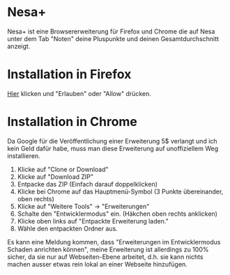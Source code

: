 # Nesa+
Nesa+ ist eine Browsererweiterung für Firefox und Chrome die auf Nesa unter dem Tab "Noten" deine Pluspunkte und deinen Gesamtdurchschnitt anzeigt.

# Installation in Firefox

[Hier](https://github.com/kryo4096/nesaplus/blob/master/nesa-1.0.1-an%2Bfx.xpi) klicken und "Erlauben" oder "Allow" drücken.

# Installation in Chrome
Da Google für die Veröffentlichung einer Erweiterung 5$ verlangt und ich kein Geld dafür habe, muss man diese Erweiterung auf unoffiziellem Weg installieren.

1. Klicke auf "Clone or Download"
2. Klicke auf "Download ZIP"
3. Entpacke das ZIP (Einfach darauf doppelklicken)
4. Klicke bei Chrome auf das Hauptmenü-Symbol (3 Punkte übereinander, oben rechts)
5. Klicke auf "Weitere Tools" -> "Erweiterungen"
6. Schalte den "Entwicklermodus" ein. (Häkchen oben rechts anklicken)
7. Klicke oben links auf "Entpackte Erweiterung laden."
8. Wähle den entpackten Ordner aus.

Es kann eine Meldung kommen, dass "Erweiterungen im Entwicklermodus Schaden anrichten können", meine Erweiterung ist allerdings zu 100% sicher, da sie nur auf Webseiten-Ebene arbeitet, d.h. sie kann nichts machen ausser etwas rein lokal an einer Webseite hinzufügen.
